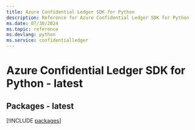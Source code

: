 ```yaml
---
title: Azure Confidential Ledger SDK for Python
description: Reference for Azure Confidential Ledger SDK for Python
ms.date: 07/30/2024
ms.topic: reference
ms.devlang: python
ms.service: confidentialledger
---
```

# Azure Confidential Ledger SDK for Python - latest
## Packages - latest
[!INCLUDE [packages](confidential-ledger-index.md)]
